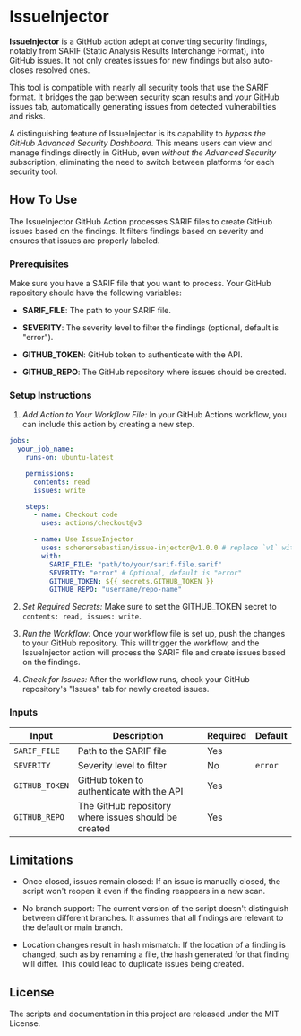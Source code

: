 # IssueInjector

**IssueInjector** is a GitHub action adept at converting security findings, notably from SARIF (Static Analysis Results Interchange Format), into GitHub issues. It not only creates issues for new findings but also auto-closes resolved ones.

This tool is compatible with nearly all security tools that use the SARIF format. It bridges the gap between security scan results and your GitHub issues tab, automatically generating issues from detected vulnerabilities and risks.

A distinguishing feature of IssueInjector is its capability to _bypass the GitHub Advanced Security Dashboard_. This means users can view and manage findings directly in GitHub, even _without the Advanced Security_ subscription, eliminating the need to switch between platforms for each security tool.

## How To Use

The IssueInjector GitHub Action processes SARIF files to create GitHub issues based on the findings. It filters findings based on severity and ensures that issues are properly labeled.

### Prerequisites

Make sure you have a SARIF file that you want to process. Your GitHub repository should have the following variables:

- **SARIF_FILE**: The path to your SARIF file.

- **SEVERITY**: The severity level to filter the findings (optional, default is "error").

- **GITHUB_TOKEN**: GitHub token to authenticate with the API.

- **GITHUB_REPO**: The GitHub repository where issues should be created.

### Setup Instructions

1. _Add Action to Your Workflow File:_ In your GitHub Actions workflow, you can include this action by creating a new step.

```yml
jobs:
  your_job_name:
    runs-on: ubuntu-latest

    permissions:
      contents: read
      issues: write

    steps:
      - name: Checkout code
        uses: actions/checkout@v3

      - name: Use IssueInjector
        uses: scherersebastian/issue-injector@v1.0.0 # replace `v1` with the version you'd like to use
        with:
          SARIF_FILE: "path/to/your/sarif-file.sarif"
          SEVERITY: "error" # Optional, default is "error"
          GITHUB_TOKEN: ${{ secrets.GITHUB_TOKEN }}
          GITHUB_REPO: "username/repo-name"
```

2. _Set Required Secrets:_ Make sure to set the GITHUB_TOKEN secret to `contents: read, issues: write`.

3. _Run the Workflow:_ Once your workflow file is set up, push the changes to your GitHub repository. This will trigger the workflow, and the IssueInjector action will process the SARIF file and create issues based on the findings.

4. _Check for Issues:_ After the workflow runs, check your GitHub repository's "Issues" tab for newly created issues.

### Inputs

| Input          | Description                                          | Required | Default |
| -------------- | ---------------------------------------------------- | -------- | ------- |
| `SARIF_FILE`   | Path to the SARIF file                               | Yes      |         |
| `SEVERITY`     | Severity level to filter                             | No       | `error` |
| `GITHUB_TOKEN` | GitHub token to authenticate with the API            | Yes      |         |
| `GITHUB_REPO`  | The GitHub repository where issues should be created | Yes      |         |

## Limitations

- Once closed, issues remain closed: If an issue is manually closed, the script won't reopen it even if the finding reappears in a new scan.

- No branch support: The current version of the script doesn't distinguish between different branches. It assumes that all findings are relevant to the default or main branch.

- Location changes result in hash mismatch: If the location of a finding is changed, such as by renaming a file, the hash generated for that finding will differ. This could lead to duplicate issues being created.

## License

The scripts and documentation in this project are released under the MIT License.
